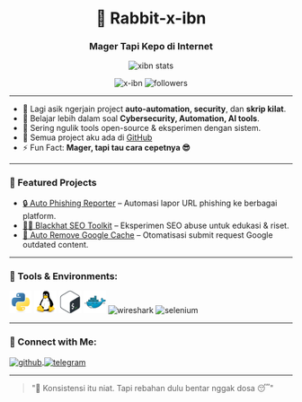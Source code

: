 <h1 align="center">🐰 Rabbit-x-ibn</h1>
<h3 align="center">Mager Tapi Kepo di Internet</h3>

<p align="center">
  <img src="https://github-readme-stats.vercel.app/api?username=xibn&show_icons=true&theme=tokyonight" alt="xibn stats" />
</p>

<p align="center">
  <img src="https://komarev.com/ghpvc/?username=x-ibn&label=Profile%20views&color=0e75b6&style=flat" alt="x-ibn" />
  <img src="https://img.shields.io/github/followers/x-ibn?label=Followers&style=social" alt="followers" />
</p>

---

- 🔭 Lagi asik ngerjain project **auto-automation, security**, dan **skrip kilat**.
- 🌱 Belajar lebih dalam soal **Cybersecurity, Automation, AI tools**.
- 🧠 Sering ngulik tools open-source & eksperimen dengan sistem.
- 📂 Semua project aku ada di [GitHub](https://github.com/x-ibn)
- ⚡ Fun Fact: **Mager, tapi tau cara cepetnya 😎**

---

### 🚀 Featured Projects
- [🔒 Auto Phishing Reporter](https://github.com/x-ibn/phishing-scanner.git) – Automasi lapor URL phishing ke berbagai platform.
- [🕵️‍♂️ Blackhat SEO Toolkit](https://github.com/x-ibn/blackhat-seo-toolkit) – Eksperimen SEO abuse untuk edukasi & riset.
- [🤖 Auto Remove Google Cache](https://github.com/x-ibn/selenium_report_google) – Otomatisasi submit request Google outdated content.

---

### 🧰 Tools & Environments:
<p align="left">
  <img src="https://raw.githubusercontent.com/devicons/devicon/master/icons/python/python-original.svg" alt="python" width="40" height="40"/>
  <img src="https://raw.githubusercontent.com/devicons/devicon/master/icons/linux/linux-original.svg" alt="linux" width="40" height="40"/>
  <img src="https://raw.githubusercontent.com/devicons/devicon/master/icons/bash/bash-original.svg" alt="bash" width="40" height="40"/>
  <img src="https://raw.githubusercontent.com/devicons/devicon/master/icons/docker/docker-original.svg" alt="docker" width="40" height="40"/>
  <img src="https://www.vectorlogo.zone/logos/wireshark/wireshark-icon.svg" alt="wireshark" width="40" height="40"/>
  <img src="https://www.vectorlogo.zone/logos/selenium/selenium-icon.svg" alt="selenium" width="40" height="40"/>
</p>

---

### 🤝 Connect with Me:
<p align="left">
  <a href="https://github.com/x-ibn" target="blank">
    <img align="center" src="https://cdn.jsdelivr.net/npm/simple-icons@v3/icons/github.svg" alt="github" height="30" width="40" />
  </a>
  <a href="https://t.me/kingalkhattab" target="blank">
    <img align="center" src="https://cdn.jsdelivr.net/npm/simple-icons@v3/icons/telegram.svg" alt="telegram" height="30" width="40" />
  </a>
</p>

---

> "📌 Konsistensi itu niat. Tapi rebahan dulu bentar nggak dosa 😴"
